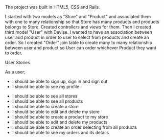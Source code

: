 <!-- Add markdown headers -->
<!-- https://github.com/adam-p/markdown-here/wiki/Markdown-Cheatsheet -->

The project was built in HTML5, CSS and Rails.

I started with two models as "Store" and "Product" and associated them with one to many relationship so that Store has many products and products belongs to Store. Created controllers and views for them. Then I created third model "User" with Devise. I wanted to have an association between user and product in order to user to select from products and create an order. So I created "Order" join table to create many to many relationship between user and product so User can order whichever Product they want to order.


User Stories

As a user;

- I should be able to sign up, sign in and sign out
- I should be able to see my profile


<!-- I'd condense to these single line "CRUD for products & stores"  -->
- I should be able to see all stores
- I should be able to see all products   
- I should be able to create a store
- I should be able to edit and delete my store
- I should be able to create a product to my store
- I should be able to edit and delete my products
- I should be able to create an order selecting from all products
- I should be able to see my orders and its details
